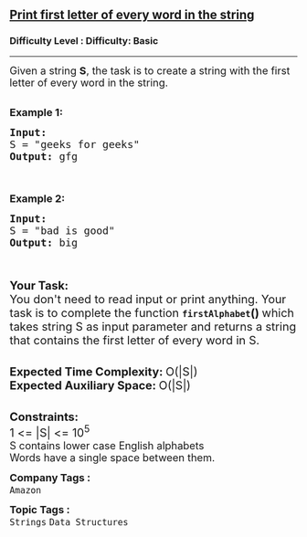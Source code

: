 <h2><a href="https://www.geeksforgeeks.org/problems/print-first-letter-of-every-word-in-the-string3632/1?page=2&category=Arrays,Strings&difficulty=Basic&status=unsolved&sortBy=submissions">Print first letter of every word in the string</a></h2><h3>Difficulty Level : Difficulty: Basic</h3><hr><div class="problems_problem_content__Xm_eO"><div class="entry-content">
<p><span style="font-size: 18px;">Given a string <strong>S</strong>, the task is to create a string with the first letter of every word in the string.</span><br>&nbsp;</p>
<p><span style="font-size: 18px;"><strong>Example 1:</strong></span></p>
<pre><span style="font-size: 18px;"><strong>Input:</strong> 
S = "geeks for geeks"
<strong>Output:</strong> gfg

</span></pre>
<p><span style="font-size: 18px;"><strong>Example 2:</strong></span></p>
<pre><span style="font-size: 18px;"><strong>Input:</strong> 
S = "bad is good"
<strong>Output:</strong> big

</span></pre>
<p><span style="font-size: 20px;"><strong>Your&nbsp;Task:</strong><br>You don't need to read input or print anything. Your task is to complete the function </span><strong><span style="font-size: 18px;"><code>firstAlphabet</code></span></strong><span style="font-size: 20px;"><strong>()&nbsp;</strong>which takes string S as input parameter and returns a string that contains the first letter of every word in S.</span></p>
<p><br><span style="font-size: 20px;"><strong>Expected Time Complexity:&nbsp;</strong>O(|S|)<br><strong>Expected Auxiliary Space:&nbsp;</strong>O(|S|)</span></p>
<p><br><span style="font-size: 20px;"><strong>Constraints:</strong><br>1 &lt;= |S| &lt;= 10<sup>5</sup></span><br><span style="font-size: 18px;">S contains lower case English alphabets<br>Words have a single space between them. </span></p>
</div></div><p><span style=font-size:18px><strong>Company Tags : </strong><br><code>Amazon</code>&nbsp;<br><p><span style=font-size:18px><strong>Topic Tags : </strong><br><code>Strings</code>&nbsp;<code>Data Structures</code>&nbsp;